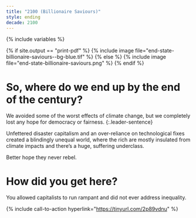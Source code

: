 ```yaml
---
title: "2100 (Billionaire Saviours)"
style: ending
decade: 2100
---
```


{% include variables %}

{% if site.output == "print-pdf" %}
{% include image file="end-state-billionaire-saviours--bg-blue.tif" %}
{% else %}
{% include image file="end-state-billionaire-saviours.png" %}
{% endif %}

# So, where do we end up by the end of the century?

We avoided some of the worst effects of climate change, but we completely lost any hope for democracy or fairness. 
{:.leader-sentence}

Unfettered disaster capitalism and an over-reliance on technological fixes created a blindingly unequal world, where the rich are mostly insulated from climate impacts and there’s a huge, suffering underclass.

Better hope they never rebel.

# How did you get here?

You allowed capitalists to run rampant and did not ever address&nbsp;inequality.

{% include call-to-action
    hyperlink="https://tinyurl.com/2p89vdnu"
%}
